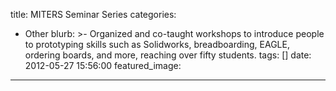 title: MITERS Seminar Series
categories:
  - Other
blurb: >-
  Organized and co-taught workshops to introduce people to prototyping skills
  such as Solidworks,  breadboarding, EAGLE, ordering boards, and more, reaching
  over fifty students.
tags: []
date: 2012-05-27 15:56:00
featured_image:
---
